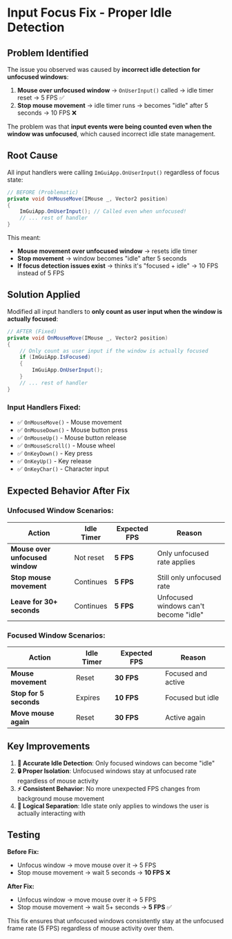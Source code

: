 # Input Focus Fix - Proper Idle Detection

## Problem Identified

The issue you observed was caused by **incorrect idle detection for unfocused windows**:

1. **Mouse over unfocused window** → `OnUserInput()` called → idle timer reset → 5 FPS ✅
2. **Stop mouse movement** → idle timer runs → becomes "idle" after 5 seconds → 10 FPS ❌

The problem was that **input events were being counted even when the window was unfocused**, which caused incorrect idle state management.

## Root Cause

All input handlers were calling `ImGuiApp.OnUserInput()` regardless of focus state:

```csharp
// BEFORE (Problematic)
private void OnMouseMove(IMouse _, Vector2 position)
{
    ImGuiApp.OnUserInput(); // Called even when unfocused!
    // ... rest of handler
}
```

This meant:
- **Mouse movement over unfocused window** → resets idle timer
- **Stop movement** → window becomes "idle" after 5 seconds
- **If focus detection issues exist** → thinks it's "focused + idle" → 10 FPS instead of 5 FPS

## Solution Applied

Modified all input handlers to **only count as user input when the window is actually focused**:

```csharp
// AFTER (Fixed)
private void OnMouseMove(IMouse _, Vector2 position)
{
    // Only count as user input if the window is actually focused
    if (ImGuiApp.IsFocused)
    {
        ImGuiApp.OnUserInput();
    }
    // ... rest of handler
}
```

### Input Handlers Fixed:
- ✅ `OnMouseMove()` - Mouse movement
- ✅ `OnMouseDown()` - Mouse button press
- ✅ `OnMouseUp()` - Mouse button release  
- ✅ `OnMouseScroll()` - Mouse wheel
- ✅ `OnKeyDown()` - Key press
- ✅ `OnKeyUp()` - Key release
- ✅ `OnKeyChar()` - Character input

## Expected Behavior After Fix

### Unfocused Window Scenarios:
| Action | Idle Timer | Expected FPS | Reason |
|--------|------------|--------------|---------|
| **Mouse over unfocused window** | Not reset | **5 FPS** | Only unfocused rate applies |
| **Stop mouse movement** | Continues | **5 FPS** | Still only unfocused rate |
| **Leave for 30+ seconds** | Continues | **5 FPS** | Unfocused windows can't become "idle" |

### Focused Window Scenarios:
| Action | Idle Timer | Expected FPS | Reason |
|--------|------------|--------------|---------|
| **Mouse movement** | Reset | **30 FPS** | Focused and active |
| **Stop for 5 seconds** | Expires | **10 FPS** | Focused but idle |
| **Move mouse again** | Reset | **30 FPS** | Active again |

## Key Improvements

1. **🎯 Accurate Idle Detection**: Only focused windows can become "idle"
2. **🔒 Proper Isolation**: Unfocused windows stay at unfocused rate regardless of mouse activity
3. **⚡ Consistent Behavior**: No more unexpected FPS changes from background mouse movement
4. **🧠 Logical Separation**: Idle state only applies to windows the user is actually interacting with

## Testing

**Before Fix:**
- Unfocus window → move mouse over it → 5 FPS
- Stop mouse movement → wait 5 seconds → **10 FPS** ❌

**After Fix:**
- Unfocus window → move mouse over it → 5 FPS  
- Stop mouse movement → wait 5+ seconds → **5 FPS** ✅

This fix ensures that unfocused windows consistently stay at the unfocused frame rate (5 FPS) regardless of mouse activity over them.